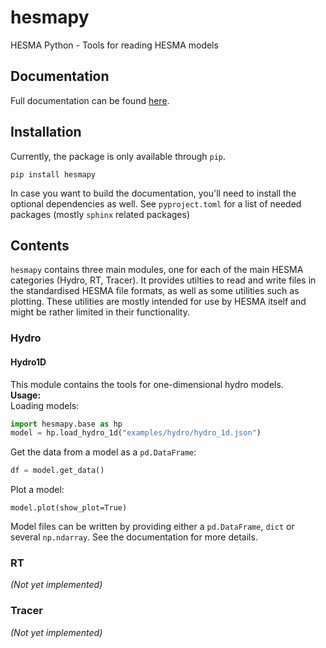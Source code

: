 # hesmapy
HESMA Python - Tools for reading HESMA models

## Documentation
Full documentation can be found [here](https://alexhls.github.io/hesmapy/).

## Installation
Currently, the package is only available through ``pip``.
```
pip install hesmapy
```

In case you want to build the documentation, you'll need to install the optional dependencies as well.
See ``pyproject.toml`` for a list of needed packages (mostly ``sphinx`` related packages)

## Contents
``hesmapy`` contains three main modules, one for each of the main HESMA categories (Hydro, RT, Tracer).
It provides utilties to read and write files in the standardised HESMA file formats, as well as
some utilities such as plotting. These utilities are mostly intended for use by HESMA itself and 
might be rather limited in their functionality.

### Hydro

#### Hydro1D
This module contains the tools for one-dimensional hydro models.  
**Usage:**  
Loading models:
```python
import hesmapy.base as hp
model = hp.load_hydro_1d("examples/hydro/hydro_1d.json")
```
Get the data from a model as a ``pd.DataFrame``:
```python
df = model.get_data()
```
Plot a model:
```
model.plot(show_plot=True)
```
Model files can be written by providing either a ``pd.DataFrame``, ``dict`` or several ``np.ndarray``.
See the documentation for more details.

### RT
*(Not yet implemented)*

### Tracer
*(Not yet implemented)*
